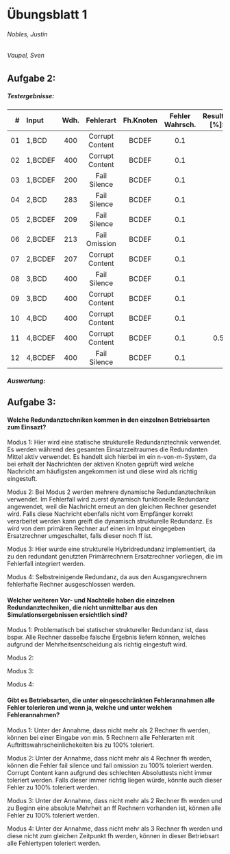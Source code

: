 # Übungsblatt 1
###### Nobles, Justin
###### Vaupel, Sven

## Aufgabe 2:

##### Testergebnisse:

| # | Input | Wdh. | Fehlerart | Fh.Knoten | Fehler Wahrsch. | Result [%]: | 0 | 1 | 2 | 3 | 4 |
| -: | :- | :-: | :-: | :-: | :-: | -: | :-: | :-: | :-: | :-: | :-: |
| 01 | 1,BCD | 400 | Corrupt Content | BCDEF | 0.1 |  | 3 | 69 | 13 | 0 | 15 |
| 02 | 1,BCDEF | 400 | Corrupt Content | BCDEF | 0.1 |  | 1 | 92 | 2 | 0 | 5 |
| 03 | 1,BCDEF | 200 | Fail Silence | BCDEF | 0.1 |  | 1 | 92 | 0 | 0 | 7 |
| 04 | 2,BCD | 283 | Fail Silence | BCDEF | 0.1 |  | 36 | 53 | 0 | 0 | 11 |
| 05 | 2,BCDEF | 209 | Fail Silence | BCDEF | 0.1 |  | 34 | 65 | 0 | 0 | 1 |
| 06 | 2,BCDEF | 213 | Fail Omission | BCDEF | 0.1 |  | 100 | 0 | 0 | 0 | 0 |
| 07 | 2,BCDEF | 207 | Corrupt Content | BCDEF | 0.1 |  | 37 | 46 | 10 | 7 | 0 |
| 08 | 3,BCD | 400 | Fail Silence | BCDEF | 0.1 |  | 5 | 90 | 0 | 0 | 5 |
| 09 | 3,BCD | 400 | Corrupt Content | BCDEF | 0.1 |  | 6 | 70 | 11 | 0 | 13 |
| 10 | 4,BCD | 400 | Corrupt Content | BCDEF | 0.1 |  | 5 | 27 | 5 | 0 | 63 |
| 11 | 4,BCDEF | 400 | Corrupt Content | BCDEF | 0.1 | 0.5 | 59 | 7.5 | 0 | 33 |
| 12 | 4,BCDEF | 400 | Fail Silence | BCDEF | 0.1 |  | 0 | 61 | 0 | 0 | 39 |

##### Auswertung:

## Aufgabe 3:


#### Welche Redundanztechniken kommen in den einzelnen Betriebsarten zum Einsazt?

Modus 1: Hier wird eine statische strukturelle Redundanztechnik verwendet. Es werden während des gesamten Einsatzzeitraumes die Redundanten Mittel aktiv verwendet.
			Es handelt sich hierbei im ein n-von-m-System, da bei erhalt der Nachrichten der aktiven Knoten geprüft wird welche Nachricht am häufigsten angekommen ist und diese wird als richtig eingestuft.

Modus 2:	Bei Modus 2 werden mehrere dynamische Redundanztechniken verwendet.
			Im Fehlerfall wird zuerst dynamisch funktionelle Redundanz angewendet, weil die Nachricht erneut an den gleichen Rechner gesendet wird.
			Falls diese Nachricht ebenfalls nicht vom Empfänger korrekt verarbeitet werden kann greift die dynamisch strukturelle Redundanz. Es wird von dem primären Rechner auf einen im Input eingegeben Ersatzrechner umgeschaltet, falls dieser noch ff ist.

Modus 3:	Hier wurde eine strukturelle Hybridredundanz implementiert, da zu den redundant genutzten Primärrechnern Ersatzrechner vorliegen, die im Fehlerfall integriert werden.

Modus 4:	Selbstreinigende Redundanz, da aus den Ausgangsrechnern fehlerhafte Rechner ausgeschlossen werden.

#### Welcher weiteren Vor- und Nachteile  haben die einzelnen Redundanztechniken, die nicht unmittelbar aus den Simulationsergebnissen ersichtlich sind?

Modus 1:	Problematisch bei statischer struktureller Redundanz ist, dass bspw. Alle Rechner dasselbe falsche Ergebnis liefern können, welches aufgrund der Mehrheitsentscheidung als richtig eingestuft wird.

Modus 2:	 

Modus 3:

Modus 4:

#### Gibt es Betriebsarten, die unter eingescchränkten Fehlerannahmen alle Fehler tolerieren und wenn ja, welche und unter welchen Fehlerannahmen?

Modus 1: Unter der Annahme, dass nicht mehr als 2 Rechner fh werden, können bei einer Eingabe von min. 5 Rechnern alle Fehlerarten mit Auftrittswahrscheinlichekeiten bis zu 100% toleriert.

Modus 2: Unter der Annahme, dass nicht mehr als 4 Rechner fh werden, können die Fehler fail silence und fail omission zu 100% toleriert werden. Corrupt Content kann aufgrund des schlechten Absoluttests nicht immer toleriert werden. Falls dieser immer richtig liegen würde, könnte auch dieser Fehler zu 100% toleriert werden.

Modus 3: Unter der Annahme, dass nicht mehr als 2 Rechner fh werden und zu Beginn eine absolute Mehrheit an ff Rechnern vorhanden ist, können alle Fehler zu 100% toleriert werden.

Modus 4: Unter der Annahme, dass nicht mehr als 3 Rechner fh werden und diese nicht zum gleichen Zeitpunkt fh werden, können in dieser Betriebsart alle Fehlertypen toleriert werden.
